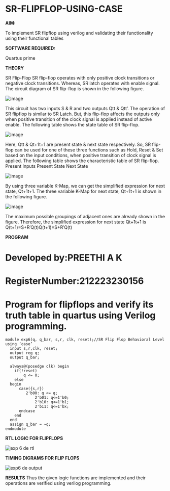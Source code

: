 # SR-FLIPFLOP-USING-CASE

**AIM:**

To implement  SR flipflop using verilog and validating their functionality using their functional tables

**SOFTWARE REQUIRED:**

Quartus prime

**THEORY**

SR Flip-Flop SR flip-flop operates with only positive clock transitions or negative clock transitions. Whereas, SR latch operates with enable signal. The circuit diagram of SR flip-flop is shown in the following figure.

![image](https://github.com/naavaneetha/SR-FLIPFLOP-USING-CASE/assets/154305477/0f710028-ad52-4d3e-9276-8714cf023a25)

 
This circuit has two inputs S & R and two outputs Qtt & Qtt’. The operation of SR flipflop is similar to SR Latch. But, this flip-flop affects the outputs only when positive transition of the clock signal is applied instead of active enable. The following table shows the state table of SR flip-flop.

![image](https://github.com/naavaneetha/SR-FLIPFLOP-USING-CASE/assets/154305477/dabfc4f4-87e3-4cbc-9472-f89ee1b5ed30)

 
Here, Qtt & Qt+1t+1 are present state & next state respectively. So, SR flip-flop can be used for one of these three functions such as Hold, Reset & Set based on the input conditions, when positive transition of clock signal is applied. The following table shows the characteristic table of SR flip-flop. Present Inputs Present State Next State

![image](https://github.com/naavaneetha/SR-FLIPFLOP-USING-CASE/assets/154305477/dd90d16c-aec5-4290-a586-e2346b1e9eb5)

 
By using three variable K-Map, we can get the simplified expression for next state, Qt+1t+1. The three variable K-Map for next state, Qt+1t+1 is shown in the following figure.

![image](https://github.com/naavaneetha/SR-FLIPFLOP-USING-CASE/assets/154305477/473efad6-d70b-4ca7-aeb7-898bbfca319f)

 
The maximum possible groupings of adjacent ones are already shown in the figure. Therefore, the simplified expression for next state Qt+1t+1 is Q(t+1)=S+R′Q(t)Q(t+1)=S+R′Q(t)



**PROGRAM**
# Developed by:PREETHI A K
# RegisterNumber:212223230156
# Program for flipflops and verify its truth table in quartus using Verilog programming.
```
module exp6(q, q_bar, s,r, clk, reset);//SR Flip Flop Behavioral Level using ‘case’ 
  input s,r,clk, reset;
  output reg q;
  output q_bar;
 
  always@(posedge clk) begin 
    if(!reset)       
	    q <= 0;
    else 
  begin
      case({s,r})       
	     2'b00: q <= q;     
             2'b01: q<=1'b0;
             2'b10: q<=1'b1;                
             2'b11: q<=1'bx;            
      endcase
    end
  end
  assign q_bar = ~q;
endmodule
```



**RTL LOGIC FOR FLIPFLOPS**

![exp 6 de rtl](https://github.com/user-attachments/assets/1e8e0ece-989b-4db1-a5d9-fd0bd9a561b0)



**TIMING DIGRAMS FOR FLIP FLOPS**


![exp6 de output](https://github.com/user-attachments/assets/10597bed-fd92-409f-9522-7428865ab45b)


**RESULTS**
Thus the given logic functions are implemented and their operations are verified using verilog programming.
